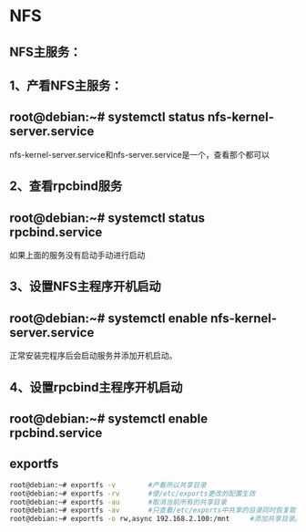 # NFS

## NFS主服务：
1、产看NFS主服务：
-----------------------------------------------------------
root@debian:~# systemctl status nfs-kernel-server.service
-----------------------------------------------------------
nfs-kernel-server.service和nfs-server.service是一个，查看那个都可以

2、查看rpcbind服务
---------------------------------------------------
root@debian:~# systemctl status rpcbind.service
---------------------------------------------------
如果上面的服务没有启动手动进行启动

3、设置NFS主程序开机启动
------------------------------------------------------------
root@debian:~# systemctl enable nfs-kernel-server.service
------------------------------------------------------------
正常安装完程序后会启动服务并添加开机启动。

4、设置rpcbind主程序开机启动
------------------------------------------------
root@debian:~# systemctl enable rpcbind.service
------------------------------------------------


## exportfs
```sh
root@debian:~# exportfs -v        #产看所以共享目录
root@debian:~# exportfs -rv       #使/etc/exports更改的配置生效
root@debian:~# exportfs -au       #取消当前所有的共享目录
root@debian:~# exportfs -av       #只查看/etc/exports中共享的目录同时恢复取消的共享目录
root@debian:~# exportfs -o rw,async 192.168.2.100:/mnt     #添加共享目录/mnt,注意命令格式-o参数后面是权限，多个权限用逗号分开，权限后面是可以访问的主机或网段，后面是共享的目录，主机和共享目录之间有冒号（:）并且不可以有空格。
```